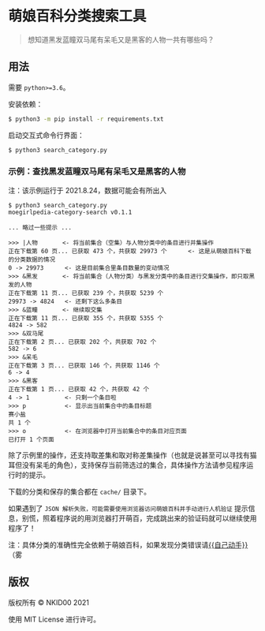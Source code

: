 # 萌娘百科分类搜索工具

> 想知道黑发蓝瞳双马尾有呆毛又是黑客的人物一共有哪些吗？

## 用法

需要 `python>=3.6`。

安装依赖：

```sh
$ python3 -m pip install -r requirements.txt
```

启动交互式命令行界面：

```sh
$ python3 search_category.py
```

### 示例：查找黑发蓝瞳双马尾有呆毛又是黑客的人物

注：该示例运行于 2021.8.24，数据可能会有所出入

```
$ python3 search_category.py
moegirlpedia-category-search v0.1.1

... 略过一些提示 ...

>>> |人物       <- 将当前集合（空集）与人物分类中的条目进行并集操作
正在下载第 60 页... 已获取 473 个，共获取 29973 个      <- 这是从萌娘百科下载的分类数据的情况
0 -> 29973      <- 这是目前集合里条目数量的变动情况
>>> &黑发       <- 将当前集合（人物分类）与黑发分类中的条目进行交集操作，即只取黑发的人物
正在下载第 11 页... 已获取 239 个，共获取 5239 个
29973 -> 4824   <- 还剩下这么多条目
>>> &蓝瞳       <- 继续取交集
正在下载第 11 页... 已获取 355 个，共获取 5355 个
4824 -> 582
>>> &双马尾
正在下载第 2 页... 已获取 202 个，共获取 702 个
582 -> 6
>>> &呆毛
正在下载第 3 页... 已获取 146 个，共获取 1146 个
6 -> 4
>>> &黑客
正在下载第 1 页... 已获取 42 个，共获取 42 个
4 -> 1          <- 只剩一个条目啦
>>> p           <- 显示出当前集合中的条目标题
赛小盐
共 1 个
>>> o           <- 在浏览器中打开当前集合中的条目对应页面
已打开 1 个页面
```

除了示例里的操作，还支持取差集和取对称差集操作（也就是说甚至可以寻找有猫耳但没有呆毛的角色），支持保存当前筛选过的集合，具体操作方法请参见程序运行时的提示。

下载的分类和保存的集合都在 `cache/` 目录下。

如果遇到了 `JSON 解析失败，可能需要使用浏览器访问萌娘百科并手动进行人机验证` 提示信息，别慌，照着程序说的用浏览器打开萌百，完成跳出来的验证码就可以继续使用程序了！

注：具体分类的准确性完全依赖于萌娘百科，如果发现分类错误请[{{自己动手}}](https://zh.moegirl.org.cn/Template:%E8%87%AA%E5%B7%B1%E5%8A%A8%E6%89%8B)（雾

## 版权

版权所有 © NKID00 2021

使用 MIT License 进行许可。
